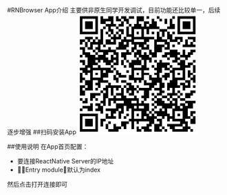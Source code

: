 #RNBrowser App介绍
主要供非原生同学开发调试，目前功能还比较单一，后续逐步增强
##扫码安装App
![](./../res/rnbrowser.png)

##使用说明
在App首页配置：
* 要连接ReactNative Server的IP地址
* Entry module，默认为index

然后点击打开连接即可
